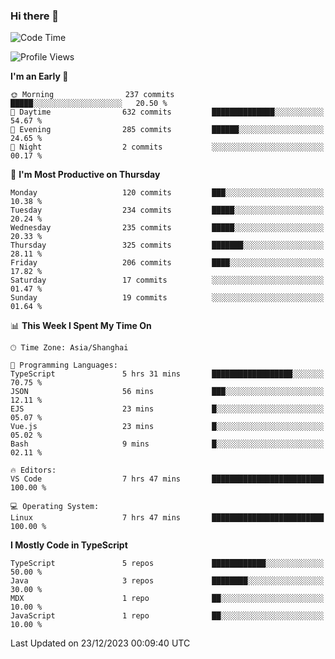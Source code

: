 ### Hi there 👋

<!--
**waynelwz/waynelwz** is a ✨ _special_ ✨ repository because its `README.md` (this file) appears on your GitHub profile.

Here are some ideas to get you started:

- 🔭 I’m currently working on ...
- 🌱 I’m currently learning ...
- 👯 I’m looking to collaborate on ...
- 🤔 I’m looking for help with ...
- 💬 Ask me about ...
- 📫 How to reach me: ...
- 😄 Pronouns: ...
- ⚡ Fun fact: ...
-->

<!--START_SECTION:waka-->
![Code Time](http://img.shields.io/badge/Code%20Time-2%2C246%20hrs%2031%20mins-blue)

![Profile Views](http://img.shields.io/badge/Profile%20Views-0-blue)

**I'm an Early 🐤** 

```text
🌞 Morning                237 commits         █████░░░░░░░░░░░░░░░░░░░░   20.50 % 
🌆 Daytime                632 commits         ██████████████░░░░░░░░░░░   54.67 % 
🌃 Evening                285 commits         ██████░░░░░░░░░░░░░░░░░░░   24.65 % 
🌙 Night                  2 commits           ░░░░░░░░░░░░░░░░░░░░░░░░░   00.17 % 
```
📅 **I'm Most Productive on Thursday** 

```text
Monday                   120 commits         ███░░░░░░░░░░░░░░░░░░░░░░   10.38 % 
Tuesday                  234 commits         █████░░░░░░░░░░░░░░░░░░░░   20.24 % 
Wednesday                235 commits         █████░░░░░░░░░░░░░░░░░░░░   20.33 % 
Thursday                 325 commits         ███████░░░░░░░░░░░░░░░░░░   28.11 % 
Friday                   206 commits         ████░░░░░░░░░░░░░░░░░░░░░   17.82 % 
Saturday                 17 commits          ░░░░░░░░░░░░░░░░░░░░░░░░░   01.47 % 
Sunday                   19 commits          ░░░░░░░░░░░░░░░░░░░░░░░░░   01.64 % 
```


📊 **This Week I Spent My Time On** 

```text
🕑︎ Time Zone: Asia/Shanghai

💬 Programming Languages: 
TypeScript               5 hrs 31 mins       ██████████████████░░░░░░░   70.75 % 
JSON                     56 mins             ███░░░░░░░░░░░░░░░░░░░░░░   12.11 % 
EJS                      23 mins             █░░░░░░░░░░░░░░░░░░░░░░░░   05.07 % 
Vue.js                   23 mins             █░░░░░░░░░░░░░░░░░░░░░░░░   05.02 % 
Bash                     9 mins              █░░░░░░░░░░░░░░░░░░░░░░░░   02.11 % 

🔥 Editors: 
VS Code                  7 hrs 47 mins       █████████████████████████   100.00 % 

💻 Operating System: 
Linux                    7 hrs 47 mins       █████████████████████████   100.00 % 
```

**I Mostly Code in TypeScript** 

```text
TypeScript               5 repos             ████████████░░░░░░░░░░░░░   50.00 % 
Java                     3 repos             ████████░░░░░░░░░░░░░░░░░   30.00 % 
MDX                      1 repo              ██░░░░░░░░░░░░░░░░░░░░░░░   10.00 % 
JavaScript               1 repo              ██░░░░░░░░░░░░░░░░░░░░░░░   10.00 % 
```




 Last Updated on 23/12/2023 00:09:40 UTC
<!--END_SECTION:waka-->
